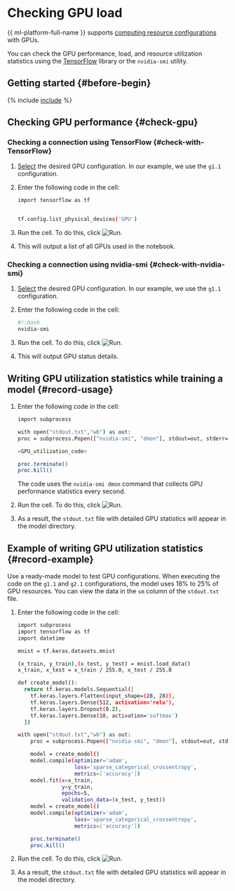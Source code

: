 # Checking GPU load

{{ ml-platform-full-name }} supports [computing resource configurations](../../concepts/configurations.md) with GPUs.

You can check the GPU performance, load, and resource utilization statistics using the [TensorFlow](https://www.tensorflow.org/) library or the `nvidia-smi` utility.

## Getting started {#before-begin}

{% include [include](../../../_includes/datasphere/ui-before-begin.md) %}

## Checking GPU performance {#check-gpu}

### Checking a connection using TensorFlow {#check-with-TensorFlow}

1. [Select](control-compute-resources.md) the desired GPU configuration. In our example, we use the `g1.1` configuration.
1. Enter the following code in the cell:

    ```bash
    import tensorflow as tf


    tf.config.list_physical_devices('GPU')
    ```

1. Run the cell. To do this, click ![Run](../../../_assets/datasphere/jupyterlab/run.svg).
1. This will output a list of all GPUs used in the notebook.

### Checking a connection using nvidia-smi {#check-with-nvidia-smi}

1. [Select](control-compute-resources.md) the desired GPU configuration. In our example, we use the `g1.1` configuration.
1. Enter the following code in the cell:

    ```bash
    #!:bash
    nvidia-smi
    ```

1. Run the cell. To do this, click ![Run](../../../_assets/datasphere/jupyterlab/run.svg).
1. This will output GPU status details.

## Writing GPU utilization statistics while training a model {#record-usage}

1. Enter the following code in the cell:

    ```bash
    import subprocess

    with open("stdout.txt","wb") as out:
    proc = subprocess.Popen(["nvidia-smi", "dmon"], stdout=out, stderr=subprocess.STDOUT)

    <GPU_utilization_code>

    proc.terminate()
    proc.kill()
    ```

    The code uses the `nvidia-smi dmon` command that collects GPU performance statistics every second.

1. Run the cell. To do this, click ![Run](../../../_assets/datasphere/jupyterlab/run.svg).
1. As a result, the `stdout.txt` file with detailed GPU statistics will appear in the model directory.

## Example of writing GPU utilization statistics {#record-example}

Use a ready-made model to test GPU configurations. When executing the code on the `g1.1` and `g2.1` configurations, the model uses 18% to 25% of GPU resources. You can view the data in the `sm` column of the `stdout.txt` file.

1. Enter the following code in the cell:

    ```bash
    import subprocess
    import tensorflow as tf
    import datetime

    mnist = tf.keras.datasets.mnist

    (x_train, y_train),(x_test, y_test) = mnist.load_data()
    x_train, x_test = x_train / 255.0, x_test / 255.0

    def create_model():
      return tf.keras.models.Sequential([
        tf.keras.layers.Flatten(input_shape=(28, 28)),
        tf.keras.layers.Dense(512, activation='relu'),
        tf.keras.layers.Dropout(0.2),
        tf.keras.layers.Dense(10, activation='softmax')
      ])

    with open("stdout.txt","wb") as out:
        proc = subprocess.Popen(["nvidia-smi", "dmon"], stdout=out, stderr=subprocess.STDOUT)

        model = create_model()
        model.compile(optimizer='adam',
                      loss='sparse_categorical_crossentropy',
                      metrics=['accuracy'])
        model.fit(x=x_train,
                  y=y_train,
                  epochs=5,
                  validation_data=(x_test, y_test))
        model = create_model()
        model.compile(optimizer='adam',
                      loss='sparse_categorical_crossentropy',
                      metrics=['accuracy'])

        proc.terminate()
        proc.kill()
    ```

1. Run the cell. To do this, click ![Run](../../../_assets/datasphere/jupyterlab/run.svg).
1. As a result, the `stdout.txt` file with detailed GPU statistics will appear in the model directory.
